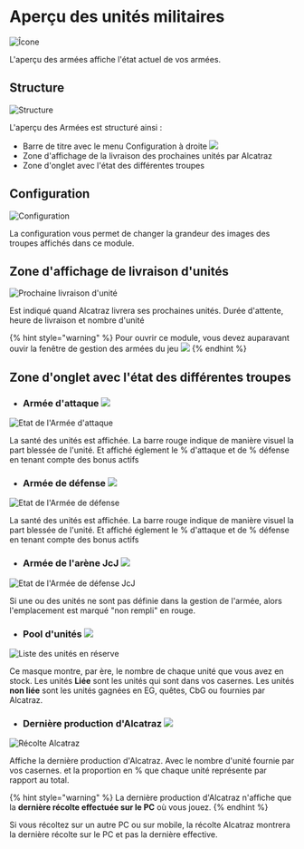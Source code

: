 # Aperçu des unités militaires

![Îcone](./.images/icon_001.png)

L'aperçu des armées affiche l'état actuel de vos armées.

## Structure

![Structure](./.images/structure.png)


L'aperçu des Armées est structuré ainsi :

* Barre de titre avec le menu Configuration à droite ![](./.images/Icon_param.png)
* Zone d'affichage de la livraison des prochaines unités par Alcatraz
* Zone d'onglet avec l'état des différentes troupes

## <a name="Configuration"></a>Configuration

![Configuration](./.images/parametre.png)

La configuration vous permet de changer la grandeur des images des troupes affichés dans ce module.

## Zone d'affichage de livraison d'unités

![Prochaine livraison d'unité](./.images/affichage.png)

Est indiqué quand Alcatraz livrera ses prochaines unités. Durée d'attente, heure de livraison et nombre d'unité

{% hint style="warning" %}
Pour ouvrir ce module, vous devez auparavant ouvir la fenêtre de gestion des armées du jeu ![](./.images/gestion_armee.png)
{% endhint %}

## Zone d'onglet avec l'état des différentes troupes

* ### Armée d'attaque ![](./.images/Icone_attaque.png)

![Etat de l'Armée d'attaque](./.images/structure.png)

La santé des unités est affichée. La barre rouge indique de manière visuel la part blessée de l'unité. Et affiché églement le % d'attaque et de % défense en tenant compte des bonus actifs


* ### Armée de défense ![](./.images/Icone_defense.png)

![Etat de l'Armée de défense](./.images/defense.png)

La santé des unités est affichée. La barre rouge indique de manière visuel la part blessée de l'unité. Et affiché églement le % d'attaque et de % défense en tenant compte des bonus actifs

* ### Armée de l'arène JcJ ![](./.images/Icone_JcJ.png)

![Etat de l'Armée de défense JcJ](./.images/no_unite.png)

Si une ou des unités ne sont pas définie dans la gestion de l'armée, alors l'emplacement est marqué "non rempli" en rouge.

* ### Pool d'unités ![](./.images/Icone_tool.png)

![Liste des unités en réserve](./.images/tool.png)

Ce masque montre, par ère, le nombre de chaque unité que vous avez en stock. Les unités **Liée** sont les unités qui sont dans vos casernes. Les unités **non liée** sont les unités gagnées en EG, quêtes, CbG ou fournies par Alcatraz.

* ### Dernière production d'Alcatraz ![](./.images/Icone_alca.png)

![Récolte Alcatraz](./.images/recolte_alca.png)

Affiche la dernière production d'Alcatraz. Avec le nombre d'unité fournie par vos casernes. et la proportion en % que chaque unité représente par rapport au total.

{% hint style="warning" %}
La dernière production d'Alcatraz n'affiche que la **dernière récolte effectuée sur le PC** où vous jouez.
{% endhint %}
 
Si vous récoltez sur un autre PC ou sur mobile, la récolte Alcatraz montrera la dernière récolte sur le PC et pas la dernière effective.
